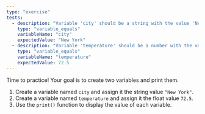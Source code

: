 ```yaml
---
type: "exercise"
tests:
  - description: "Variable 'city' should be a string with the value 'New York'"
    type: "variable_equals"
    variableName: "city"
    expectedValue: "New York"
  - description: "Variable 'temperature' should be a number with the value 72.5"
    type: "variable_equals"
    variableName: "temperature"
    expectedValue: 72.5
---
```


Time to practice! Your goal is to create two variables and print them.

1.  Create a variable named `city` and assign it the string value `"New York"`.
2.  Create a variable named `temperature` and assign it the float value `72.5`.
3.  Use the `print()` function to display the value of each variable.
